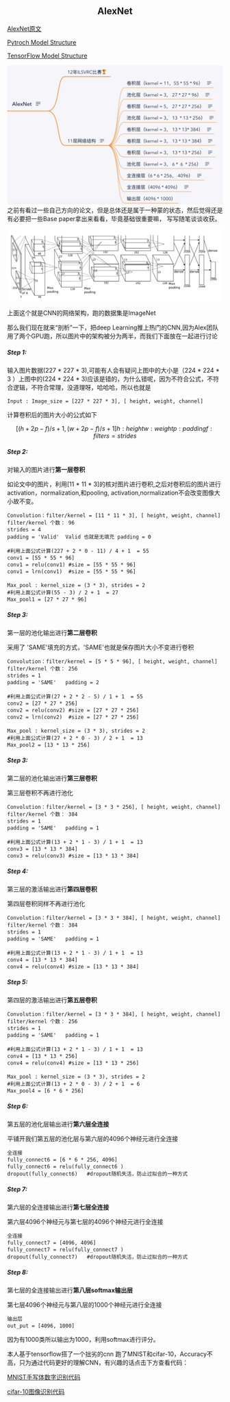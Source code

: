 
## <center>AlexNet</center>

[AlexNet原文 ](https://papers.nips.cc/paper/4824-imagenet-classification-with-deep-convolutional-neural-networks.pdf)

[Pytroch Model Structure](https://github.com/WeiYangBin/AI-Knowledge/blob/master/DL-Knowledge/AlexNet/AlexNet.ipynb)

[TensorFlow Model Structure](https://github.com/WeiYangBin/AI-Knowledge/blob/master/DL-Knowledge/AlexNet/AlexNet.ipynb)

![image](https://github.com/WeiYangBin/AI-Knowledge/blob/master/DL-Knowledge/AlexNet/img/AlexNet.png)
之前有看过一些自己方向的论文，但是总体还是属于一种蒙的状态，然后觉得还是有必要把一些Base paper拿出来看看，毕竟基础很重要嘛， 写写随笔谈谈收获。 

![image](https://github.com/WeiYangBin/Notes-Deep-Learning/blob/master/Picture/Alexnet.png)

上面这个就是CNN的网络架构，跑的数据集是ImageNet

那么我们现在就来“剖析”一下，把deep Learning推上热门的CNN,因为Alex团队用了两个GPU跑，所以图片中的架构被分为两半，而我们下面放在一起进行讨论

##### Step 1: 
输入图片数据(227 * 227 * 3),可能有人会有疑问上图中的大小是（224 * 224 * 3 ）上图中的(224 *  224 * 3)应该是错的，为什么错呢，因为不符合公式，不符合逻辑，不符合常理，没道理呀，哈哈哈，所以也就是
```
Input : Image_size = [227 * 227 * 3], [ height, weight, channel]
```


计算卷积后的图片大小的公式如下
```math
[(h + 2p - f )/ s + 1  ,  (w + 2p - f )/ s + 1]

h :height  

w:weight

p:padding

f:filter

s = strides
```

##### Step 2:

对输入的图片进行**第一层卷积**

如论文中的图片，利用[11 * 11 * 3]的核对图片进行卷积,之后对卷积后的图片进行activation，normalization,和pooling,
activation,normalization不会改变图像大小故不变。
```
Convolution：filter/kernel = [11 * 11 * 3], [ height, weight, channel] 
filter/kernel 个数： 96
strides = 4
padding = 'Valid'  Valid 也就是无填充 padding = 0

#利用上面公式计算(227 + 2 * 0 - 11) / 4 + 1  = 55 
conv1 = [55 * 55 * 96]
conv1 = relu(conv1) #size = [55 * 55 * 96]
conv1 = lrn(conv1)  #size = [55 * 55 * 96]

Max_pool : kernel_size = (3 * 3), strides = 2
#利用上面公式计算(55 - 3) / 2 + 1  = 27 
Max_pool1 = [27 * 27 * 96]
```

##### Step 3:

第一层的池化输出进行**第二层卷积**

采用了
'SAME'填充的方式，'SAME'也就是保存图片大小不变进行卷积
```
Convolution：filter/kernel = [5 * 5 * 96], [ height, weight, channel] 
filter/kernel 个数： 256
strides = 1
padding = 'SAME'   padding = 2

#利用上面公式计算(27 + 2 * 2 - 5) / 1 + 1  = 55 
conv2 = [27 * 27 * 256]
conv2 = relu(conv2) #size = [27 * 27 * 256]
conv2 = lrn(conv2)  #size = [27 * 27 * 256]

Max_pool : kernel_size = (3 * 3), strides = 2
#利用上面公式计算(27 + 2 * 0 - 3) / 2 + 1  = 13 
Max_pool2 = [13 * 13 * 256]
```
##### Step 3:

第二层的池化输出进行**第三层卷积**

第三层卷积不再进行池化

```
Convolution：filter/kernel = [3 * 3 * 256], [ height, weight, channel] 
filter/kernel 个数： 384
strides = 1
padding = 'SAME'   padding = 1

#利用上面公式计算(13 + 2 * 1 - 3) / 1 + 1  = 13 
conv3 = [13 * 13 * 384]
conv3 = relu(conv3) #size = [13 * 13 * 384]

```
##### Step 4:

第三层的激活输出进行**第四层卷积**

第四层卷积同样不再进行池化

```
Convolution：filter/kernel = [3 * 3 * 384], [ height, weight, channel] 
filter/kernel 个数： 384
strides = 1
padding = 'SAME'   padding = 1

#利用上面公式计算(13 + 2 * 1 - 3) / 1 + 1  = 13 
conv4 = [13 * 13 * 384]
conv4 = relu(conv4) #size = [13 * 13 * 384]
```

##### Step 5:

第四层的激活输出进行**第五层卷积**


```
Convolution：filter/kernel = [3 * 3 * 384], [ height, weight, channel] 
filter/kernel 个数： 256
strides = 1
padding = 'SAME'   padding = 1

#利用上面公式计算(13 + 2 * 1 - 3) / 1 + 1  = 13
conv4 = [13 * 13 * 256]
conv4 = relu(conv4) #size = [13 * 13 * 256]

Max_pool : kernel_size = (3 * 3), strides = 2
#利用上面公式计算(13 + 2 * 0 - 3) / 2 + 1  = 6 
Max_pool4 = [6 * 6 * 256]
```
##### Step 6:

第五层的池化层输出进行**第六层全连接**

平铺开我们第五层的池化层与第六层的4096个神经元进行全连接
```
全连接
fully_connect6 = [6 * 6 * 256, 4096]
fully_connect6 = relu(fully_connect6 )
dropout(fully_connect6)   #dropout随机失活，防止过拟合的一种方式
```

##### Step 7:

第六层的全连接输出进行**第七层全连接**

第六层4096个神经元与第七层的4096个神经元进行全连接
```
全连接
fully_connect7 = [4096, 4096]
fully_connect7 = relu(fully_connect7 )
dropout(fully_connect7)   #dropout随机失活，防止过拟合的一种方式
```
##### Step 8:

第七层的全连接输出进行**第八层softmax输出层**

第七层4096个神经元与第八层的1000个神经元进行全连接
```
输出层
out_put = [4096, 1000]
```
因为有1000类所以输出为1000，利用softmax进行评分。

本人基于tensorflow搭了一个拙劣的cnn 跑了MNIST和cifar-10，Accuracy不高，只为通过代码更好的理解CNN，有兴趣的话点击下方查看代码：

[MNIST手写体数字识别代码](https://github.com/WeiYangBin/Notes-Deep-Learning/blob/master/MNIST%E6%89%8B%E5%86%99%E4%BD%93%E6%95%B0%E5%AD%97%E8%AF%86%E5%88%AB%E4%BB%A3%E7%A0%81.md)

[cifar-10图像识别代码](https://github.com/WeiYangBin/Notes-Deep-Learning/blob/master/cifar-10%E5%9B%BE%E5%83%8F%E8%AF%86%E5%88%AB%E4%BB%A3%E7%A0%81.md)
